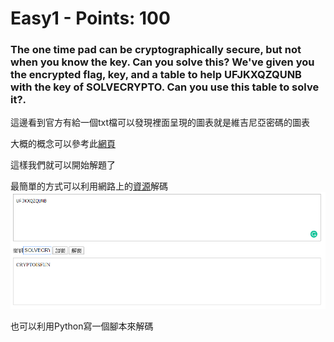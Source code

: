  
# Easy1 - Points: 100

### The one time pad can be cryptographically secure, but not when you know the key. Can you solve this? We've given you the encrypted flag, key, and a table to help UFJKXQZQUNB with the key of SOLVECRYPTO. Can you use this table to solve it?.

這邊看到官方有給一個txt檔可以發現裡面呈現的圖表就是維吉尼亞密碼的圖表

大概的概念可以參考此[網頁](https://zh.wikipedia.org/zh-tw/%E7%BB%B4%E5%90%89%E5%B0%BC%E4%BA%9A%E5%AF%86%E7%A0%81)

這樣我們就可以開始解題了

最簡單的方式可以利用網路上的[資源](https://www.qqxiuzi.cn/bianma/weijiniyamima.php)解碼
![image](https://github.com/bohsiang/CTF_practice/blob/master/picoCTF2019/picture/Easy1_1.PNG)

也可以利用Python寫一個腳本來解碼




